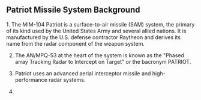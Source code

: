 <h2>Patriot Missile System Background</h2>
1. The MIM-104 Patriot is a surface-to-air missile (SAM) system, the primary of its kind used by the United States Army and several allied nations. It is manufactured by the U.S. defense contractor Raytheon and derives its name from the radar component of the weapon system.

2. The AN/MPQ-53 at the heart of the system is known as the "Phased array Tracking Radar to Intercept on Target" or the bacronym PATRIOT.

3. Patriot uses an advanced aerial interceptor missile and high-performance radar systems.

4. 

